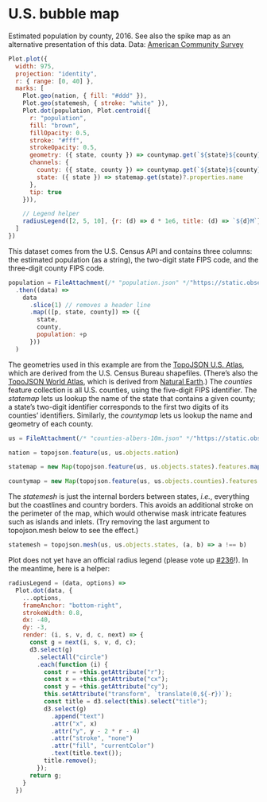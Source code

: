 # U.S. bubble map

Estimated population by county, 2016. See also the spike map as an alternative presentation of this data. Data: [American Community Survey](https://api.census.gov/data/2016/acs/acs5/cprofile/examples.html)

```js echo
Plot.plot({
  width: 975,
  projection: "identity",
  r: { range: [0, 40] },
  marks: [
    Plot.geo(nation, { fill: "#ddd" }),
    Plot.geo(statemesh, { stroke: "white" }),
    Plot.dot(population, Plot.centroid({
      r: "population",
      fill: "brown",
      fillOpacity: 0.5,
      stroke: "#fff",
      strokeOpacity: 0.5,
      geometry: ({ state, county }) => countymap.get(`${state}${county}`),
      channels: {
        county: ({ state, county }) => countymap.get(`${state}${county}`)?.properties.name,
        state: ({ state }) => statemap.get(state)?.properties.name
      },
      tip: true
    })),

    // Legend helper
    radiusLegend([2, 5, 10], {r: (d) => d * 1e6, title: (d) => `${d}M`})
  ]
})
```

This dataset comes from the U.S. Census API and contains three columns: the estimated population (as a string), the two-digit state FIPS code, and the three-digit county FIPS code.

```js echo display=false
population = FileAttachment(/* "population.json" */"https://static.observableusercontent.com/files/b6be3f760074b3977c8095ed7fd0cd29d06860ec6b45ea56600e2ea5f03e8b1205c4705712c7866c6818109875824c9ad6b96bb3a40e4a6b43806432c40686bd").json()
  .then((data) =>
    data
      .slice(1) // removes a header line
      .map(([p, state, county]) => ({
        state,
        county,
        population: +p
      }))
  )
```

The geometries used in this example are from the [TopoJSON U.S. Atlas](https://github.com/topojson/us-atlas), which are derived from the U.S. Census Bureau shapefiles. (There’s also the [TopoJSON World Atlas](https://github.com/topojson/world-atlas), which is derived from [Natural Earth](https://www.naturalearthdata.com).) The *counties* feature collection is all U.S. counties, using the five-digit FIPS identifier. The *statemap* lets us lookup the name of the state that contains a given county; a state’s two-digit identifier corresponds to the first two digits of its counties’ identifiers. Similarly, the *countymap* lets us lookup the name and geometry of each county.

```js echo display=false
us = FileAttachment(/* "counties-albers-10m.json" */"https://static.observableusercontent.com/files/1ec3edc43ba66c0db419744c479d1b5118bb405587189f3ad739a10853f6f933d86824e809f4b4ad18053ab33fb5dc7c5f3d6bc601654c8ea976afd5b321f517").json()

nation = topojson.feature(us, us.objects.nation)

statemap = new Map(topojson.feature(us, us.objects.states).features.map(d => [d.id, d]))

countymap = new Map(topojson.feature(us, us.objects.counties).features.map(d => [d.id, d]))
```
The *statemesh* is just the internal borders between states, *i.e.*, everything but the coastlines and country borders. This avoids an additional stroke on the perimeter of the map, which would otherwise mask intricate features such as islands and inlets. (Try removing the last argument to topojson.mesh below to see the effect.)
```js echo display=false
statemesh = topojson.mesh(us, us.objects.states, (a, b) => a !== b)
```

Plot does not yet have an official radius legend (please vote up [#236](https://github.com/observablehq/plot/issues/236)!). In the meantime, here is a helper:

```js echo display=false
radiusLegend = (data, options) =>
  Plot.dot(data, {
    ...options,
    frameAnchor: "bottom-right",
    strokeWidth: 0.8,
    dx: -40,
    dy: -3,
    render: (i, s, v, d, c, next) => {
      const g = next(i, s, v, d, c);
      d3.select(g)
        .selectAll("circle")
        .each(function (i) {
          const r = +this.getAttribute("r");
          const x = +this.getAttribute("cx");
          const y = +this.getAttribute("cy");
          this.setAttribute("transform", `translate(0,${-r})`);
          const title = d3.select(this).select("title");
          d3.select(g)
            .append("text")
            .attr("x", x)
            .attr("y", y - 2 * r - 4)
            .attr("stroke", "none")
            .attr("fill", "currentColor")
            .text(title.text());
          title.remove();
        });
      return g;
    }
  })
```


